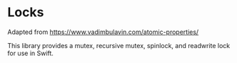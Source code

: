 # Locks

Adapted from https://www.vadimbulavin.com/atomic-properties/

This library provides a mutex, recursive mutex, spinlock, and readwrite lock for use in Swift.
